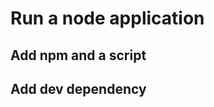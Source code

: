 # Run a node application

<!-- * Create an index.js file -->
<!-- * Create a node application that prints "Hello World" -->
<!-- * Run the application with `node` -->

## Add npm and a script

<!-- * use `npm init -y` to create a package.js -->
<!-- * create an `npm start` script to run `index.js` -->

## Add dev dependency

<!-- * use `npm i -D` to install a devDependency -->
  <!-- * Try installing `jest` -->
